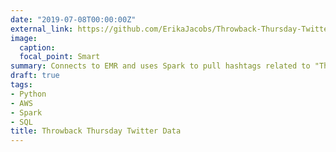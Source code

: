 ```yaml
---
date: "2019-07-08T00:00:00Z"
external_link: https://github.com/ErikaJacobs/Throwback-Thursday-Twitter-Data
image:
  caption: 
  focal_point: Smart
summary: Connects to EMR and uses Spark to pull hashtags related to "Throwback Thursday" from Twitter API (In Progress)
draft: true
tags:
- Python
- AWS
- Spark
- SQL
title: Throwback Thursday Twitter Data
---
```

